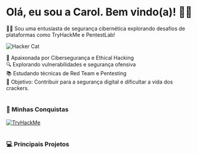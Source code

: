 # Olá, eu sou a Carol. Bem vindo(a)! 🖖🏼

🐱‍💻 Sou uma entusiasta de segurança cibernética explorando desafios de plataformas como TryHackMe e PentestLab!

![Hacker Cat](https://media3.giphy.com/media/v1.Y2lkPTc5MGI3NjExamdvczRzOTZqdnNuOHV1cWs3amhmMWlwcm8zbHo5OTcyaDJlaGU5cyZlcD12MV9pbnRlcm5hbF9naWZfYnlfaWQmY3Q9Zw/wwg1suUiTbCY8H8vIA/giphy.gif)

🚀 Apaixonada por Cibersegurança e Ethical Hacking  
🔍 Explorando vulnerabilidades e segurança ofensiva  
📚 Estudando técnicas de Red Team e Pentesting  
🎯 Objetivo: Contribuir para a segurança digital e dificultar a vida dos crackers. 

#

### 🥇 Minhas Conquistas


[![TryHackMe](https://tryhackme-badges.s3.amazonaws.com/YoruichiBlack.png)](https://tryhackme.com/p/SEU_USUARIO_THM)

#

### 💻 Principais Projetos 

<!--
**YoruichiBlack/YoruichiBlack** is a ✨ _special_ ✨ repository because its `README.md` (this file) appears on your GitHub profile.

Here are some ideas to get you started:

- 🔭 I’m currently working on ...
- 🌱 I’m currently learning ...
- 👯 I’m looking to collaborate on ...
- 🤔 I’m looking for help with ...
- 💬 Ask me about ...
- 📫 How to reach me: ...
- 😄 Pronouns: ...
- ⚡ Fun fact: ...
-->
